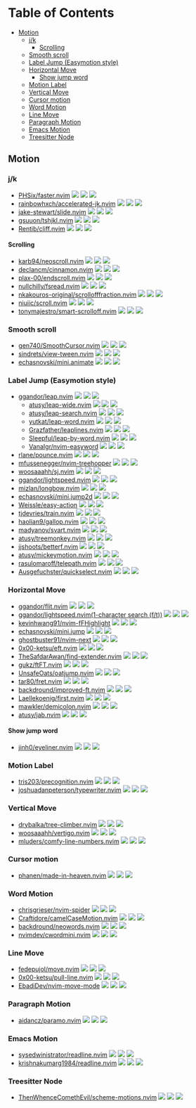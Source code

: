 # Table of Contents

<!-- toc -->

- [Motion](#motion)
  * [j/k](#jk)
    + [Scrolling](#scrolling)
  * [Smooth scroll](#smooth-scroll)
  * [Label Jump (Easymotion style)](#label-jump-easymotion-style)
  * [Horizontal Move](#horizontal-move)
    + [Show jump word](#show-jump-word)
  * [Motion Label](#motion-label)
  * [Vertical Move](#vertical-move)
  * [Cursor motion](#cursor-motion)
  * [Word Motion](#word-motion)
  * [Line Move](#line-move)
  * [Paragraph Motion](#paragraph-motion)
  * [Emacs Motion](#emacs-motion)
  * [Treesitter Node](#treesitter-node)

<!-- tocstop -->

## Motion

### j/k

- [PHSix/faster.nvim](https://github.com/PHSix/faster.nvim) ![](https://img.shields.io/github/stars/PHSix/faster.nvim) ![](https://img.shields.io/github/last-commit/PHSix/faster.nvim) ![](https://img.shields.io/github/commit-activity/y/PHSix/faster.nvim)
- [rainbowhxch/accelerated-jk.nvim](https://github.com/rainbowhxch/accelerated-jk.nvim) ![](https://img.shields.io/github/stars/rainbowhxch/accelerated-jk.nvim) ![](https://img.shields.io/github/last-commit/rainbowhxch/accelerated-jk.nvim) ![](https://img.shields.io/github/commit-activity/y/rainbowhxch/accelerated-jk.nvim)
- [jake-stewart/slide.nvim](https://github.com/jake-stewart/slide.nvim) ![](https://img.shields.io/github/stars/jake-stewart/slide.nvim) ![](https://img.shields.io/github/last-commit/jake-stewart/slide.nvim) ![](https://img.shields.io/github/commit-activity/y/jake-stewart/slide.nvim)
- [gsuuon/tshjkl.nvim](https://github.com/gsuuon/tshjkl.nvim) ![](https://img.shields.io/github/stars/gsuuon/tshjkl.nvim) ![](https://img.shields.io/github/last-commit/gsuuon/tshjkl.nvim) ![](https://img.shields.io/github/commit-activity/y/gsuuon/tshjkl.nvim)
- [Rentib/cliff.nvim](https://github.com/Rentib/cliff.nvim) ![](https://img.shields.io/github/stars/Rentib/cliff.nvim) ![](https://img.shields.io/github/last-commit/Rentib/cliff.nvim) ![](https://img.shields.io/github/commit-activity/y/Rentib/cliff.nvim)

#### Scrolling

- [karb94/neoscroll.nvim](https://github.com/karb94/neoscroll.nvim) ![](https://img.shields.io/github/stars/karb94/neoscroll.nvim) ![](https://img.shields.io/github/last-commit/karb94/neoscroll.nvim) ![](https://img.shields.io/github/commit-activity/y/karb94/neoscroll.nvim)
- [declancm/cinnamon.nvim](https://github.com/declancm/cinnamon.nvim) ![](https://img.shields.io/github/stars/declancm/cinnamon.nvim) ![](https://img.shields.io/github/last-commit/declancm/cinnamon.nvim) ![](https://img.shields.io/github/commit-activity/y/declancm/cinnamon.nvim)
- [plax-00/endscroll.nvim](https://github.com/plax-00/endscroll.nvim) ![](https://img.shields.io/github/stars/plax-00/endscroll.nvim) ![](https://img.shields.io/github/last-commit/plax-00/endscroll.nvim) ![](https://img.shields.io/github/commit-activity/y/plax-00/endscroll.nvim)
- [nullchilly/fsread.nvim](https://github.com/nullchilly/fsread.nvim) ![](https://img.shields.io/github/stars/nullchilly/fsread.nvim) ![](https://img.shields.io/github/last-commit/nullchilly/fsread.nvim) ![](https://img.shields.io/github/commit-activity/y/nullchilly/fsread.nvim)
- [nkakouros-original/scrollofffraction.nvim](https://github.com/nkakouros-original/scrollofffraction.nvim) ![](https://img.shields.io/github/stars/nkakouros-original/scrollofffraction.nvim) ![](https://img.shields.io/github/last-commit/nkakouros-original/scrollofffraction.nvim) ![](https://img.shields.io/github/commit-activity/y/nkakouros-original/scrollofffraction.nvim)
- [niuiic/scroll.nvim](https://github.com/niuiic/scroll.nvim) ![](https://img.shields.io/github/stars/niuiic/scroll.nvim) ![](https://img.shields.io/github/last-commit/niuiic/scroll.nvim) ![](https://img.shields.io/github/commit-activity/y/niuiic/scroll.nvim)
- [tonymajestro/smart-scrolloff.nvim](https://github.com/tonymajestro/smart-scrolloff.nvim) ![](https://img.shields.io/github/stars/tonymajestro/smart-scrolloff.nvim) ![](https://img.shields.io/github/last-commit/tonymajestro/smart-scrolloff.nvim) ![](https://img.shields.io/github/commit-activity/y/tonymajestro/smart-scrolloff.nvim)

### Smooth scroll

- [gen740/SmoothCursor.nvim](https://github.com/gen740/SmoothCursor.nvim) ![](https://img.shields.io/github/stars/gen740/SmoothCursor.nvim) ![](https://img.shields.io/github/last-commit/gen740/SmoothCursor.nvim) ![](https://img.shields.io/github/commit-activity/y/gen740/SmoothCursor.nvim)
- [sindrets/view-tween.nvim](https://github.com/sindrets/view-tween.nvim) ![](https://img.shields.io/github/stars/sindrets/view-tween.nvim) ![](https://img.shields.io/github/last-commit/sindrets/view-tween.nvim) ![](https://img.shields.io/github/commit-activity/y/sindrets/view-tween.nvim)
- [echasnovski/mini.animate](https://github.com/echasnovski/mini.animate) ![](https://img.shields.io/github/stars/echasnovski/mini.animate) ![](https://img.shields.io/github/last-commit/echasnovski/mini.animate) ![](https://img.shields.io/github/commit-activity/y/echasnovski/mini.animate)

### Label Jump (Easymotion style)

- [ggandor/leap.nvim](https://github.com/ggandor/leap.nvim) ![](https://img.shields.io/github/stars/ggandor/leap.nvim) ![](https://img.shields.io/github/last-commit/ggandor/leap.nvim) ![](https://img.shields.io/github/commit-activity/y/ggandor/leap.nvim)
  - [atusy/leap-wide.nvim](https://github.com/atusy/leap-wide.nvim) ![](https://img.shields.io/github/stars/atusy/leap-wide.nvim) ![](https://img.shields.io/github/last-commit/atusy/leap-wide.nvim) ![](https://img.shields.io/github/commit-activity/y/atusy/leap-wide.nvim)
  - [atusy/leap-search.nvim](https://github.com/atusy/leap-search.nvim) ![](https://img.shields.io/github/stars/atusy/leap-search.nvim) ![](https://img.shields.io/github/last-commit/atusy/leap-search.nvim) ![](https://img.shields.io/github/commit-activity/y/atusy/leap-search.nvim)
  - [yutkat/leap-word.nvim](https://github.com/yutkat/leap-word.nvim) ![](https://img.shields.io/github/stars/yutkat/leap-word.nvim) ![](https://img.shields.io/github/last-commit/yutkat/leap-word.nvim) ![](https://img.shields.io/github/commit-activity/y/yutkat/leap-word.nvim)
  - [Grazfather/leaplines.nvim](https://github.com/Grazfather/leaplines.nvim) ![](https://img.shields.io/github/stars/Grazfather/leaplines.nvim) ![](https://img.shields.io/github/last-commit/Grazfather/leaplines.nvim) ![](https://img.shields.io/github/commit-activity/y/Grazfather/leaplines.nvim)
  - [Sleepful/leap-by-word.nvim](https://github.com/Sleepful/leap-by-word.nvim) ![](https://img.shields.io/github/stars/Sleepful/leap-by-word.nvim) ![](https://img.shields.io/github/last-commit/Sleepful/leap-by-word.nvim) ![](https://img.shields.io/github/commit-activity/y/Sleepful/leap-by-word.nvim)
  - [VanaIgr/nvim-easyword](https://github.com/VanaIgr/nvim-easyword) ![](https://img.shields.io/github/stars/VanaIgr/nvim-easyword) ![](https://img.shields.io/github/last-commit/VanaIgr/nvim-easyword) ![](https://img.shields.io/github/commit-activity/y/VanaIgr/nvim-easyword)
- [rlane/pounce.nvim](https://github.com/rlane/pounce.nvim) ![](https://img.shields.io/github/stars/rlane/pounce.nvim) ![](https://img.shields.io/github/last-commit/rlane/pounce.nvim) ![](https://img.shields.io/github/commit-activity/y/rlane/pounce.nvim)
- [mfussenegger/nvim-treehopper](https://github.com/mfussenegger/nvim-treehopper) ![](https://img.shields.io/github/stars/mfussenegger/nvim-treehopper) ![](https://img.shields.io/github/last-commit/mfussenegger/nvim-treehopper) ![](https://img.shields.io/github/commit-activity/y/mfussenegger/nvim-treehopper)
- [woosaaahh/sj.nvim](https://github.com/woosaaahh/sj.nvim) ![](https://img.shields.io/github/stars/woosaaahh/sj.nvim) ![](https://img.shields.io/github/last-commit/woosaaahh/sj.nvim) ![](https://img.shields.io/github/commit-activity/y/woosaaahh/sj.nvim)
- [ggandor/lightspeed.nvim](https://github.com/ggandor/lightspeed.nvim) ![](https://img.shields.io/github/stars/ggandor/lightspeed.nvim) ![](https://img.shields.io/github/last-commit/ggandor/lightspeed.nvim) ![](https://img.shields.io/github/commit-activity/y/ggandor/lightspeed.nvim)
- [mizlan/longbow.nvim](https://github.com/mizlan/longbow.nvim) ![](https://img.shields.io/github/stars/mizlan/longbow.nvim) ![](https://img.shields.io/github/last-commit/mizlan/longbow.nvim) ![](https://img.shields.io/github/commit-activity/y/mizlan/longbow.nvim)
- [echasnovski/mini.jump2d](https://github.com/echasnovski/mini.jump2d) ![](https://img.shields.io/github/stars/echasnovski/mini.jump2d) ![](https://img.shields.io/github/last-commit/echasnovski/mini.jump2d) ![](https://img.shields.io/github/commit-activity/y/echasnovski/mini.jump2d)
- [Weissle/easy-action](https://github.com/Weissle/easy-action) ![](https://img.shields.io/github/stars/Weissle/easy-action) ![](https://img.shields.io/github/last-commit/Weissle/easy-action) ![](https://img.shields.io/github/commit-activity/y/Weissle/easy-action)
- [tjdevries/train.nvim](https://github.com/tjdevries/train.nvim) ![](https://img.shields.io/github/stars/tjdevries/train.nvim) ![](https://img.shields.io/github/last-commit/tjdevries/train.nvim) ![](https://img.shields.io/github/commit-activity/y/tjdevries/train.nvim)
- [haolian9/gallop.nvim](https://github.com/haolian9/gallop.nvim) ![](https://img.shields.io/github/stars/haolian9/gallop.nvim) ![](https://img.shields.io/github/last-commit/haolian9/gallop.nvim) ![](https://img.shields.io/github/commit-activity/y/haolian9/gallop.nvim)
- [madyanov/svart.nvim](https://github.com/madyanov/svart.nvim) ![](https://img.shields.io/github/stars/madyanov/svart.nvim) ![](https://img.shields.io/github/last-commit/madyanov/svart.nvim) ![](https://img.shields.io/github/commit-activity/y/madyanov/svart.nvim)
- [atusy/treemonkey.nvim](https://github.com/atusy/treemonkey.nvim) ![](https://img.shields.io/github/stars/atusy/treemonkey.nvim) ![](https://img.shields.io/github/last-commit/atusy/treemonkey.nvim) ![](https://img.shields.io/github/commit-activity/y/atusy/treemonkey.nvim)
- [jjshoots/betterf.nvim](https://github.com/jjshoots/betterf.nvim) ![](https://img.shields.io/github/stars/jjshoots/betterf.nvim) ![](https://img.shields.io/github/last-commit/jjshoots/betterf.nvim) ![](https://img.shields.io/github/commit-activity/y/jjshoots/betterf.nvim)
- [atusy/mickeymotion.nvim](https://github.com/atusy/mickeymotion.nvim) ![](https://img.shields.io/github/stars/atusy/mickeymotion.nvim) ![](https://img.shields.io/github/last-commit/atusy/mickeymotion.nvim) ![](https://img.shields.io/github/commit-activity/y/atusy/mickeymotion.nvim)
- [rasulomaroff/telepath.nvim](https://github.com/rasulomaroff/telepath.nvim) ![](https://img.shields.io/github/stars/rasulomaroff/telepath.nvim) ![](https://img.shields.io/github/last-commit/rasulomaroff/telepath.nvim) ![](https://img.shields.io/github/commit-activity/y/rasulomaroff/telepath.nvim)
- [Ausgefuchster/quickselect.nvim](https://github.com/Ausgefuchster/quickselect.nvim) ![](https://img.shields.io/github/stars/Ausgefuchster/quickselect.nvim) ![](https://img.shields.io/github/last-commit/Ausgefuchster/quickselect.nvim) ![](https://img.shields.io/github/commit-activity/y/Ausgefuchster/quickselect.nvim)

### Horizontal Move

- [ggandor/flit.nvim](https://github.com/ggandor/flit.nvim) ![](https://img.shields.io/github/stars/ggandor/flit.nvim) ![](https://img.shields.io/github/last-commit/ggandor/flit.nvim) ![](https://img.shields.io/github/commit-activity/y/ggandor/flit.nvim)
- [ggandor/lightspeed.nvim(1-character search (f/t))](https://github.com/ggandor/lightspeed.nvim) ![](https://img.shields.io/github/stars/ggandor/lightspeed.nvim) ![](https://img.shields.io/github/last-commit/ggandor/lightspeed.nvim) ![](https://img.shields.io/github/commit-activity/y/ggandor/lightspeed.nvim)
- [kevinhwang91/nvim-fFHighlight](https://github.com/kevinhwang91/nvim-fFHighlight) ![](https://img.shields.io/github/stars/kevinhwang91/nvim-fFHighlight) ![](https://img.shields.io/github/last-commit/kevinhwang91/nvim-fFHighlight) ![](https://img.shields.io/github/commit-activity/y/kevinhwang91/nvim-fFHighlight)
- [echasnovski/mini.jump](https://github.com/echasnovski/mini.jump) ![](https://img.shields.io/github/stars/echasnovski/mini.jump) ![](https://img.shields.io/github/last-commit/echasnovski/mini.jump) ![](https://img.shields.io/github/commit-activity/y/echasnovski/mini.jump)
- [ghostbuster91/nvim-next](https://github.com/ghostbuster91/nvim-next) ![](https://img.shields.io/github/stars/ghostbuster91/nvim-next) ![](https://img.shields.io/github/last-commit/ghostbuster91/nvim-next) ![](https://img.shields.io/github/commit-activity/y/ghostbuster91/nvim-next)
- [0x00-ketsu/eft.nvim](https://github.com/0x00-ketsu/eft.nvim) ![](https://img.shields.io/github/stars/0x00-ketsu/eft.nvim) ![](https://img.shields.io/github/last-commit/0x00-ketsu/eft.nvim) ![](https://img.shields.io/github/commit-activity/y/0x00-ketsu/eft.nvim)
- [TheSafdarAwan/find-extender.nvim](https://github.com/TheSafdarAwan/find-extender.nvim) ![](https://img.shields.io/github/stars/TheSafdarAwan/find-extender.nvim) ![](https://img.shields.io/github/last-commit/TheSafdarAwan/find-extender.nvim) ![](https://img.shields.io/github/commit-activity/y/TheSafdarAwan/find-extender.nvim)
- [gukz/ftFT.nvim](https://github.com/gukz/ftFT.nvim) ![](https://img.shields.io/github/stars/gukz/ftFT.nvim) ![](https://img.shields.io/github/last-commit/gukz/ftFT.nvim) ![](https://img.shields.io/github/commit-activity/y/gukz/ftFT.nvim)
- [UnsafeOats/oatjump.nvim](https://github.com/UnsafeOats/oatjump.nvim) ![](https://img.shields.io/github/stars/UnsafeOats/oatjump.nvim) ![](https://img.shields.io/github/last-commit/UnsafeOats/oatjump.nvim) ![](https://img.shields.io/github/commit-activity/y/UnsafeOats/oatjump.nvim)
- [tar80/fret.nvim](https://github.com/tar80/fret.nvim) ![](https://img.shields.io/github/stars/tar80/fret.nvim) ![](https://img.shields.io/github/last-commit/tar80/fret.nvim) ![](https://img.shields.io/github/commit-activity/y/tar80/fret.nvim)
- [backdround/improved-ft.nvim](https://github.com/backdround/improved-ft.nvim) ![](https://img.shields.io/github/stars/backdround/improved-ft.nvim) ![](https://img.shields.io/github/last-commit/backdround/improved-ft.nvim) ![](https://img.shields.io/github/commit-activity/y/backdround/improved-ft.nvim)
- [Laellekoenig/first.nvim](https://github.com/Laellekoenig/first.nvim) ![](https://img.shields.io/github/stars/Laellekoenig/first.nvim) ![](https://img.shields.io/github/last-commit/Laellekoenig/first.nvim) ![](https://img.shields.io/github/commit-activity/y/Laellekoenig/first.nvim)
- [mawkler/demicolon.nvim](https://github.com/mawkler/demicolon.nvim) ![](https://img.shields.io/github/stars/mawkler/demicolon.nvim) ![](https://img.shields.io/github/last-commit/mawkler/demicolon.nvim) ![](https://img.shields.io/github/commit-activity/y/mawkler/demicolon.nvim)
- [atusy/jab.nvim](https://github.com/atusy/jab.nvim) ![](https://img.shields.io/github/stars/atusy/jab.nvim) ![](https://img.shields.io/github/last-commit/atusy/jab.nvim) ![](https://img.shields.io/github/commit-activity/y/atusy/jab.nvim)

#### Show jump word

- [jinh0/eyeliner.nvim](https://github.com/jinh0/eyeliner.nvim) ![](https://img.shields.io/github/stars/jinh0/eyeliner.nvim) ![](https://img.shields.io/github/last-commit/jinh0/eyeliner.nvim) ![](https://img.shields.io/github/commit-activity/y/jinh0/eyeliner.nvim)

### Motion Label

- [tris203/precognition.nvim](https://github.com/tris203/precognition.nvim) ![](https://img.shields.io/github/stars/tris203/precognition.nvim) ![](https://img.shields.io/github/last-commit/tris203/precognition.nvim) ![](https://img.shields.io/github/commit-activity/y/tris203/precognition.nvim)
- [joshuadanpeterson/typewriter.nvim](https://github.com/joshuadanpeterson/typewriter.nvim) ![](https://img.shields.io/github/stars/joshuadanpeterson/typewriter.nvim) ![](https://img.shields.io/github/last-commit/joshuadanpeterson/typewriter.nvim) ![](https://img.shields.io/github/commit-activity/y/joshuadanpeterson/typewriter.nvim)

### Vertical Move

- [drybalka/tree-climber.nvim](https://github.com/drybalka/tree-climber.nvim) ![](https://img.shields.io/github/stars/drybalka/tree-climber.nvim) ![](https://img.shields.io/github/last-commit/drybalka/tree-climber.nvim) ![](https://img.shields.io/github/commit-activity/y/drybalka/tree-climber.nvim)
- [woosaaahh/vertigo.nvim](https://github.com/woosaaahh/vertigo.nvim) ![](https://img.shields.io/github/stars/woosaaahh/vertigo.nvim) ![](https://img.shields.io/github/last-commit/woosaaahh/vertigo.nvim) ![](https://img.shields.io/github/commit-activity/y/woosaaahh/vertigo.nvim)
- [mluders/comfy-line-numbers.nvim](https://github.com/mluders/comfy-line-numbers.nvim) ![](https://img.shields.io/github/stars/mluders/comfy-line-numbers.nvim) ![](https://img.shields.io/github/last-commit/mluders/comfy-line-numbers.nvim) ![](https://img.shields.io/github/commit-activity/y/mluders/comfy-line-numbers.nvim)

### Cursor motion

- [phanen/made-in-heaven.nvim](https://github.com/phanen/made-in-heaven.nvim) ![](https://img.shields.io/github/stars/phanen/made-in-heaven.nvim) ![](https://img.shields.io/github/last-commit/phanen/made-in-heaven.nvim) ![](https://img.shields.io/github/commit-activity/y/phanen/made-in-heaven.nvim)

### Word Motion

- [chrisgrieser/nvim-spider](https://github.com/chrisgrieser/nvim-spider) ![](https://img.shields.io/github/stars/chrisgrieser/nvim-spider) ![](https://img.shields.io/github/last-commit/chrisgrieser/nvim-spider) ![](https://img.shields.io/github/commit-activity/y/chrisgrieser/nvim-spider)
- [Craftidore/camelCaseMotion.nvim](https://github.com/Craftidore/camelCaseMotion.nvim) ![](https://img.shields.io/github/stars/Craftidore/camelCaseMotion.nvim) ![](https://img.shields.io/github/last-commit/Craftidore/camelCaseMotion.nvim) ![](https://img.shields.io/github/commit-activity/y/Craftidore/camelCaseMotion.nvim)
- [backdround/neowords.nvim](https://github.com/backdround/neowords.nvim) ![](https://img.shields.io/github/stars/backdround/neowords.nvim) ![](https://img.shields.io/github/last-commit/backdround/neowords.nvim) ![](https://img.shields.io/github/commit-activity/y/backdround/neowords.nvim)
- [nvimdev/cwordmini.nvim](https://github.com/nvimdev/cwordmini.nvim) ![](https://img.shields.io/github/stars/nvimdev/cwordmini.nvim) ![](https://img.shields.io/github/last-commit/nvimdev/cwordmini.nvim) ![](https://img.shields.io/github/commit-activity/y/nvimdev/cwordmini.nvim)

### Line Move

- [fedepujol/move.nvim](https://github.com/fedepujol/move.nvim) ![](https://img.shields.io/github/stars/fedepujol/move.nvim) ![](https://img.shields.io/github/last-commit/fedepujol/move.nvim) ![](https://img.shields.io/github/commit-activity/y/fedepujol/move.nvim)
- [0x00-ketsu/pull-line.nvim](https://github.com/0x00-ketsu/pull-line.nvim) ![](https://img.shields.io/github/stars/0x00-ketsu/pull-line.nvim) ![](https://img.shields.io/github/last-commit/0x00-ketsu/pull-line.nvim) ![](https://img.shields.io/github/commit-activity/y/0x00-ketsu/pull-line.nvim)
- [EbadiDev/nvim-move-mode](https://github.com/EbadiDev/nvim-move-mode) ![](https://img.shields.io/github/stars/EbadiDev/nvim-move-mode) ![](https://img.shields.io/github/last-commit/EbadiDev/nvim-move-mode) ![](https://img.shields.io/github/commit-activity/y/EbadiDev/nvim-move-mode)

### Paragraph Motion

- [aidancz/paramo.nvim](https://github.com/aidancz/paramo.nvim) ![](https://img.shields.io/github/stars/aidancz/paramo.nvim) ![](https://img.shields.io/github/last-commit/aidancz/paramo.nvim) ![](https://img.shields.io/github/commit-activity/y/aidancz/paramo.nvim)

### Emacs Motion

- [sysedwinistrator/readline.nvim](https://github.com/sysedwinistrator/readline.nvim) ![](https://img.shields.io/github/stars/sysedwinistrator/readline.nvim) ![](https://img.shields.io/github/last-commit/sysedwinistrator/readline.nvim) ![](https://img.shields.io/github/commit-activity/y/sysedwinistrator/readline.nvim)
- [krishnakumarg1984/readline.nvim](https://github.com/krishnakumarg1984/readline.nvim) ![](https://img.shields.io/github/stars/krishnakumarg1984/readline.nvim) ![](https://img.shields.io/github/last-commit/krishnakumarg1984/readline.nvim) ![](https://img.shields.io/github/commit-activity/y/krishnakumarg1984/readline.nvim)

### Treesitter Node

- [ThenWhenceComethEvil/scheme-motions.nvim](https://github.com/ThenWhenceComethEvil/scheme-motions.nvim) ![](https://img.shields.io/github/stars/ThenWhenceComethEvil/scheme-motions.nvim) ![](https://img.shields.io/github/last-commit/ThenWhenceComethEvil/scheme-motions.nvim) ![](https://img.shields.io/github/commit-activity/y/ThenWhenceComethEvil/scheme-motions.nvim)
